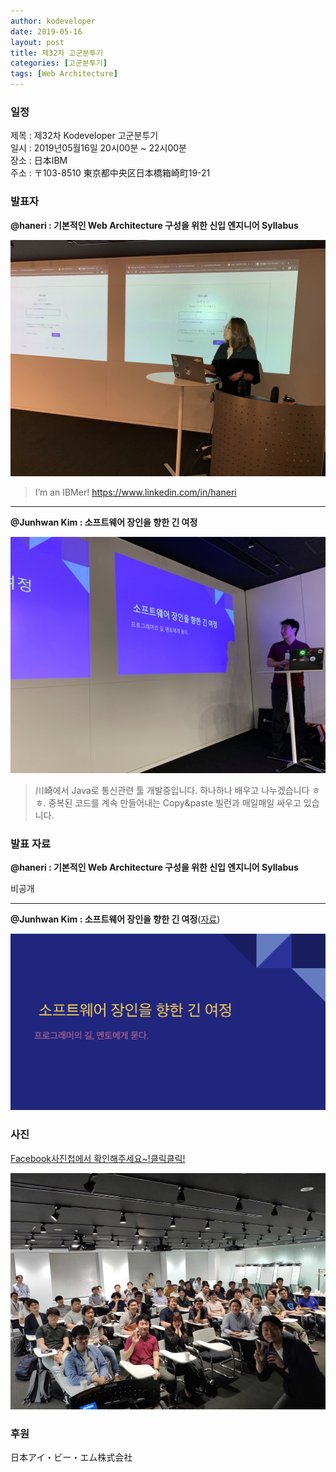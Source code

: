 ```yaml
---
author: kodeveloper
date: 2019-05-16
layout: post
title: 제32차 고군분투기
categories: [고군분투기]
tags: [Web Architecture]
---
```


### 일정

제목 : 제32차 Kodeveloper 고군분투기  
일시 : 2019년05월16일 20시00분 ~ 22시00분  
장소 : 日本IBM  
주소 : 〒103-8510 東京都中央区日本橋箱崎町19-21  

### 발표자

**@haneri : 기본적인 Web Architecture 구성을 위한 신입 엔지니어 Syllabus**

![](/img/struggle/32/haneri.jpg)

>I’m an IBMer! https://www.linkedin.com/in/haneri

---

**@Junhwan Kim : 소프트웨어 장인을 향한 긴 여정**

![](/img/struggle/32/JunhwanKim.jpg)

>川崎에서 Java로 통신관련 툴 개발중입니다. 하나하나 배우고 나누겠습니다 ㅎㅎ. 중복된 코드를 계속 만들어내는 Copy&paste 빌런과 매일매일 싸우고 있습니다.

### 발표 자료

**@haneri : 기본적인 Web Architecture 구성을 위한 신입 엔지니어 Syllabus**

비공개

---

**@Junhwan Kim : 소프트웨어 장인을 향한 긴 여정**([자료](https://docs.google.com/presentation/d/17cCYH1t9nNLyBKIuns-062Wc1JIwumv7mI1wCPYRwgQ/edit#slide=id.p))

![](/img/struggle/32/presentation-JunhwanKim.png)

### 사진

[Facebook사진첩에서 확인해주세요~!클릭클릭!](https://www.facebook.com/media/set/?set=oa.2280563632188369&type=3)

![](/img/struggle/32/everyone.jpg)

### 후원

日本アイ・ビー・エム株式会社
